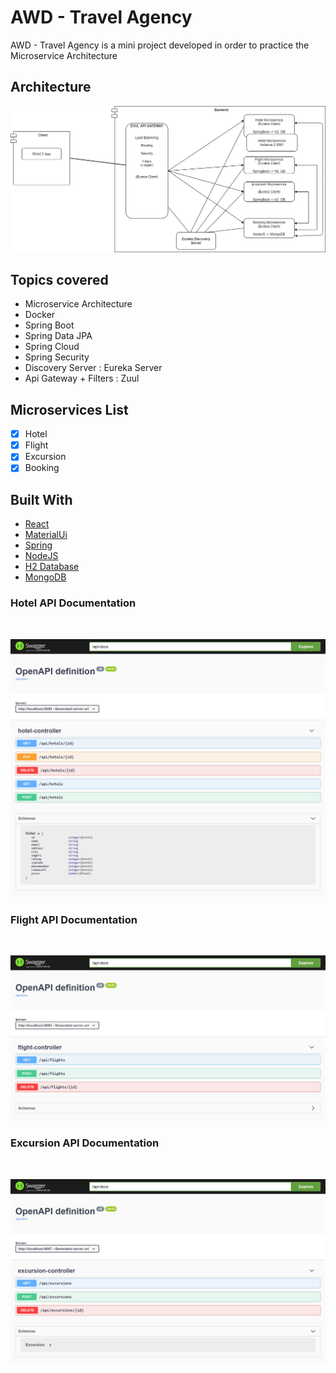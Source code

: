 # AWD - Travel Agency

AWD - Travel Agency is a mini project developed in order to practice the Microservice Architecture

## Architecture

![Architecture!](/assets/Architecture.png)

## Topics covered

- Microservice Architecture
- Docker
- Spring Boot
- Spring Data JPA
- Spring Cloud
- Spring Security
- Discovery Server : Eureka Server
- Api Gateway + Filters : Zuul

## Microservices List

- [x] Hotel
- [x] Flight
- [x] Excursion
- [x] Booking

## Built With

- [React](https://reactjs.org/)
- [MaterialUi](https://mui.com/)
- [Spring](https://spring.io/)
- [NodeJS](https://nodejs.org/en/)
- [H2 Database](https://www.h2database.com)
- [MongoDB](https://www.mongodb.com/)




### Hotel API Documentation

<br>

![HotelApi!](/assets/HotelApi.png)

### Flight API Documentation

<br>

![FlightApi!](/assets/FlightApi.png)

### Excursion API Documentation

<br>

![ExcursionApi!](/assets/ExcursionApi.png)
